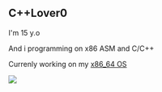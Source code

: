 
## C++Lover0
I'm 15 y.o

And i programming on x86 ASM and C/C++

Currenly working on my [x86_64 OS](https://github.com/cpplover0/orange)



<p align="left"> <img src="https://github-readme-stats.vercel.app/api?username=cpplover0&theme=tokyonight&show_icons=true&hide_border=true&count_private=true&include_all_commits=true" /> </p>
